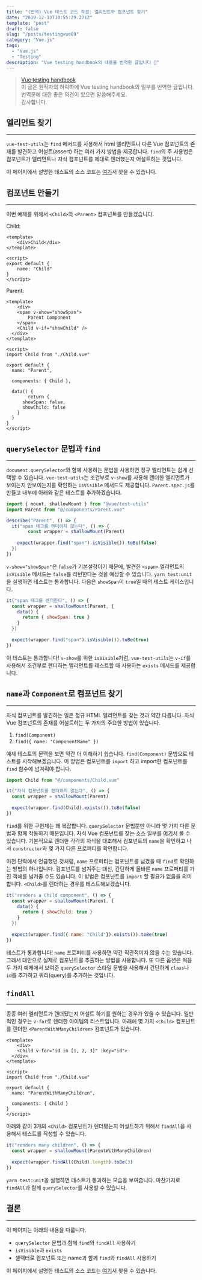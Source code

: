 ```yaml
---
title: "(번역) Vue 테스트 코드 작성: 엘리먼트와 컴포넌트 찾기"
date: "2019-12-13T10:55:29.271Z"
template: "post"
draft: false
slug: "/posts/testingvue09"
category: "Vue.js"
tags:
  - "Vue.js"
  - "Testing"
description: "Vue testing handbook의 내용을 번역한 글입니다 📖"
---
```


> [Vue testing handbook](https://lmiller1990.github.io/vue-testing-handbook/computed-properties.html#testing-computed-properties) <br>
> 이 글은 원작자의 허락하에 Vue testing handbook의 일부를 번역한 글입니다. <br>
> 번역문에 대한 좋은 의견이 있으면 말씀해주세요. <br>
> 감사합니다.



## 엘리먼트 찾기

---

`vue-test-utils`는 `find` 메서드를 사용해서 html 엘리먼트나 다른 Vue 컴포넌트의 존재를 발견하고 어설트(assert) 하는 여러 가지 방법을 제공합니다. `find`의 주 사용법은 컴포넌트가 엘리먼트나 자식 컴포넌트를 제대로 렌더했는지 어설트하는 것입니다.

이 페이지에서 설명한 테스트의 소스 코드는 [여기](https://github.com/lmiller1990/vue-testing-handbook/tree/master/demo-app/tests/unit/Parent.spec.js)서 찾을 수 있습니다.



## 컴포넌트 만들기

---

이번 예제를 위해서 `<Child>`와 `<Parent>` 컴포넌트를 만들겠습니다.

Child:

```vue
<template>
	<div>Child</div>
</template>

<script>
export default {
	name: "Child"
}
</script>
```

Parent:

```vue
<template>
	<div>
    <span v-show="showSpan">
  		Parent Component
  	</span>
    <Child v-if="showChild" />
  </div>
</template>

<script>
import Child from "./Child.vue"
 
export default {
  name: "Parent",

  components: { Child },
  
  data() {
		return {
      showSpan: false,
      showChild: false
    }
  }
}
</script>
```



## `querySelector` 문법과 `find`

---

`document.querySelector`와 함께 사용하는 문법을 사용하면 정규 엘리먼트는 쉽게 선택할 수 있습니다. `vue-test-utils`는 조건부로 `v-show`를 사용해 렌더한 엘리먼트가 보이는지 안보이는지를 확인하는  `isVisible` 메서드도 제공합니다. `Parent.spec.js`를 만들고 내부에 아래와 같은 테스트를 추가하겠습니다.

``` js
import { mount, shallowMount } from "@vue/test-utils"
import Parent from "@/components/Parent.vue"

describe("Parent", () => {
  it("span 태그를 렌더하지 않는다", () => {
		const wrapper = shallowMount(Parent)
    
    expect(wrapper.find("span").isVisible()).toBe(false)
  })
})
```

`v-show="showSpan"`은 `false`가 기본설정이기 때문에, 발견한  `<span>` 엘리먼트의 `isVisible` 메서드는 `false`를 리턴한다는 것을 예상할 수 있습니다.  `yarn test:unit`을 실행하면 테스트는 통과합니다. 다음은 `showSpan`이 `true`일 때의 테스트 케이스입니다.

``` js
it("span 태그를 렌더한다", () => {
  const wrapper = shallowMount(Parent, {
    data() {
      return { showSpan: true }
    }
  })
  
  expect(wrapper.find("span").isVisible()).toBe(true)
})

```

이 테스트는 통과합니다! `v-show`를 위한 `isVisible`처럼, `vue-test-utils`는  `v-if`를 사용해서 조건부로 렌더하는 엘리먼트를 테스트할 때 사용하는  `exists` 메서드를 제공합니다.



## `name`과 `Component`로 컴포넌트 찾기

---

자식 컴포넌트를 발견하는 일은 정규 HTML 엘리먼트를 찾는 것과 약간 다릅니다. 자식 Vue 컴포넌트의 존재를 어설트하는 두 가지의 주요한 방법이 있습니다.

1. `find(Component)`
2. `find({ name: "ComponentName" })`

예제 테스트의 문맥을 보면 약간 더 이해하기 쉽습니다. `find(Component)` 문법으로 테스트를 시작해보겠습니다. 이 방법은 컴포넌트를 `import` 하고 import한 컴포넌트를 `find` 함수에 넘겨줘야 합니다.

``` js
import Child from "@/components/Child.vue"

it("자식 컴포넌트를 렌더하지 않는다", () => {
  const wrapper = shallowMount(Parent)
  
  expect(wrapper.find(Child).exists()).toBe(false)
})
```

`find`를 위한 구현체는 꽤 복잡합니다.  `querySelector` 문법뿐만 아니라 몇 가지 다른 문법과 함께 작동하기 때문입니다. 자식 Vue 컴포넌트를 찾는 소스 일부를 [여기](https://github.com/vuejs/vue-test-utils/blob/dev/packages/test-utils/src/find.js)서 볼 수 있습니다. 기본적으로 렌더한 각각의 자식을 대조해서 컴포넌트의 `name`을 확인하고 나서 `constructor`와 몇 가지 다른 프로퍼티를 확인합니다.

이전 단락에서 언급했던 것처럼, `name` 프로퍼티는 컴포넌트를 넘겼을 때 `find`로 확인하는 방법의 하나입니다. 컴포넌트를 넘겨주는 대신, 간단하게 올바른 `name` 프로퍼티를 가진 객체를 넘겨줄 수도 있습니다. 이 방법은 컴포넌트를 `import` 할 필요가 없음을 의미합니다. `<Child>`를 렌더하는 경우를 테스트해보겠습니다.

``` js
it("renders a Child component", () => {
  const wrapper = shallowMount(Parent, {
    data() {
      return { showChild: true }
    }
  })
  
  expect(wrapper.find({ name: "Child"}).exists()).toBe(true)
})
```

테스트가 통과합니다! `name` 프로퍼티를 사용하면 약간 직관적이지 않을 수는 있습니다. 그래서 대안으로 실제로 컴포넌트를 추출하는 방법을 사용합니다. 또 다른 옵션은  처음 두 가지 예제에서 보여준 `querySelector` 스타일 문법을 사용해서 간단하게 `class`나 `id`를 추가하고 쿼리(query)를 추가하는 것입니다.



## `findAll`

---

종종 여러 엘리먼트가 렌더됐는지 어설트 하기를 원하는 경우가 있을 수 있습니다. 일반적인 경우는 `v-for`로 렌더한 아이템의 리스트입니다. 아래에 몇 가지 `<Child>` 컴포넌트를 렌더한 `<ParentWithManyChildren>` 컴포넌트가 있습니다.

``` vue
<template>
	<div>
    <Child v-for="id in [1, 2, 3]" :key="id">
  </div>
</template>

<script>
import Child from "./Child.vue"
  
export default {
  name: "ParentWithManyChildren",
  
  components: { Child }
}
</script>
```

아래와 같이 3개의 `<Child>` 컴포넌트가 렌더됐는지 어설트하기 위해서  `findAll`을 사용해서 테스트를 작성할 수 있습니다.

``` js
it("renders many children", () => {
  const wrapper = shallowMount(ParentWithManyChildren)
  
  expect(wrapper.findAll(Child).length).toBe(3)
})
```

`yarn test:unit`을 실행하면 테스트가 통과하는 모습을 보여줍니다. 마찬가지로 `findAll`과 함께 `querySelector`를 사용할 수 있습니다.



## 결론

---

이 페이지는 아래의 내용을 다룹니다.

- `querySelector` 문법과 함께 `find`와 `findAll` 사용하기
- `isVisible`과 `exists`
- 셀렉터로 컴포넌트 또는 name과 함께 `find`와 `findAll` 사용하기

이 페이지에서 설명한 테스트의 소스 코드는 [여기](https://github.com/lmiller1990/vue-testing-handbook/tree/master/demo-app/tests/unit/Parent.spec.js)서 찾을 수 있습니다.